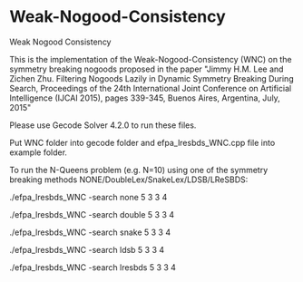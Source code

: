 # Weak-Nogood-Consistency
Weak Nogood Consistency

This is the implementation of the Weak-Nogood-Consistency (WNC) on the symmetry breaking nogoods proposed in the paper "Jimmy H.M. Lee and Zichen Zhu.  Filtering Nogoods Lazily in Dynamic Symmetry Breaking During Search, Proceedings of the 24th International Joint Conference on Artificial Intelligence (IJCAI 2015), pages 339-345, Buenos Aires, Argentina, July, 2015"

Please use Gecode Solver 4.2.0 to run these files.

Put WNC folder into gecode folder and efpa_lresbds_WNC.cpp file into example folder.

To run the N-Queens problem (e.g. N=10) using one of the symmetry breaking methods NONE/DoubleLex/SnakeLex/LDSB/LReSBDS:

./efpa_lresbds_WNC -search none 5 3 3 4

./efpa_lresbds_WNC -search double 5 3 3 4

./efpa_lresbds_WNC -search snake 5 3 3 4

./efpa_lresbds_WNC -search ldsb 5 3 3 4

./efpa_lresbds_WNC -search lresbds 5 3 3 4
